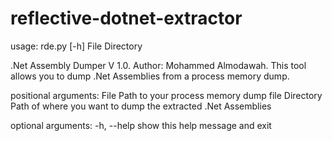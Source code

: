 # reflective-dotnet-extractor

usage: rde.py [-h] File Directory

.Net Assembly Dumper V 1.0. Author: Mohammed Almodawah. This tool allows you to dump .Net Assemblies from a process memory dump.

positional arguments:
  File        Path to your process memory dump file
  Directory   Path of where you want to dump the extracted .Net Assemblies

optional arguments:
  -h, --help  show this help message and exit

